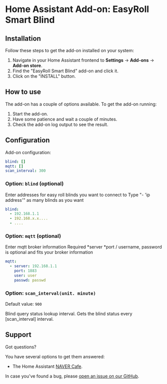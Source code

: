 # Home Assistant Add-on: EasyRoll Smart Blind

## Installation

Follow these steps to get the add-on installed on your system:

1. Navigate in your Home Assistant frontend to **Settings** -> **Add-ons** -> **Add-on store**.
2. Find the "EasyRoll Smart Blind" add-on and click it.
3. Click on the "INSTALL" button.

## How to use

The add-on has a couple of options available. To get the add-on running:

1. Start the add-on.
2. Have some patience and wait a couple of minutes.
3. Check the add-on log output to see the result.

## Configuration

Add-on configuration:

```yaml
blind: []
mqtt: []
scan_interval: 300
```

### Option: `blind` (optional)

Enter addresses for easy roll blinds you want to connect to Type "- 'ip address'" as many blinds as you want

```yaml
blind:
  - 192.168.1.1
  - 192.168.x.x....
  - ....
```

### Option: `mqtt` (optional)

Enter mqtt broker information Required *server *port / username, password is optional and fits your broker information

```yaml
mqtt:
  - server: 192.168.1.1
    port: 1883
    user: user
    passwd: passwd
```

### Option: `scan_interval(unit. minute)`
Default value: `900`

Blind query status lookup interval. Gets the blind status every [scan_interval] interval.

## Support

Got questions?

You have several options to get them answered:

- The Home Assistant [NAVER Cafe][forum].

In case you've found a bug, please [open an issue on our GitHub][issue].

[forum]: https://cafe.naver.com/koreassistant
[issue]: https://github.com/harwin1/ha-addons/issues
[repository]: https://github.com/harwin1/ha-addons
